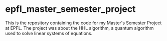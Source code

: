 # epfl_master_semester_project
This is the repository containing the code for my Master's Semester Project at EPFL. The project was about the HHL algorithm, a quantum algorithm used to solve linear systems of equations.
